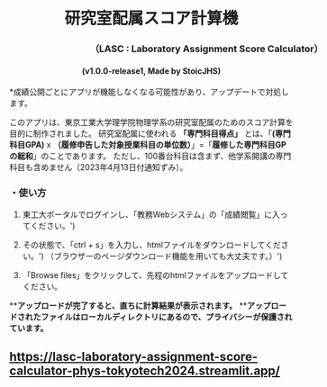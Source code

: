  <h1 style="text-align: center;">研究室配属スコア計算機 </h1>
 <h3 style="text-align: center; width: 700px;">（LASC : Laboratory Assignment Score Calculator）</h3>
 <h4 style="text-align: center;">(v1.0.0-release1, Made by StoicJHS)</h4>
 
 *成績公開ごとにアプリが機能しなくなる可能性があり、アップデートで対処します。



 このアプリは、東京工業大学理学院物理学系の研究室配属のためのスコア計算を目的に制作されました。 研究室配属に使われる **「専門科目得点」** とは、「**(専門科目GPA)** x **（履修申告した対象授業科目の単位数）**」=「**履修した専門科目GPの総和**」のことであります。  ただし、100番台科目は含まず、他学系開講の専門科目も含めません（2023年4月13日付通知ずみ）。



 <h3 style="text-align: left; width: 700px;">・使い方</h3>
 
 1. 東工大ポータルでログインし、「教務Webシステム」の「成績閲覧」に入ってください。')


 2. その状態で、「ctrl + s」を入力し、htmlファイルをダウンロードしてください。')
 （ブラウザーのページダウンロード機能を用いても大丈夫です。）')



 3. 「Browse files」をクリックして、先程のhtmlファイルをアップロードしてください。

 ****アップロードが完了すると、直ちに計算結果が表示されます。**
 ****アップロードされたファイルはローカルディレクトリにあるので、プライバシーが保護されています。**


## https://lasc-laboratory-assignment-score-calculator-phys-tokyotech2024.streamlit.app/
